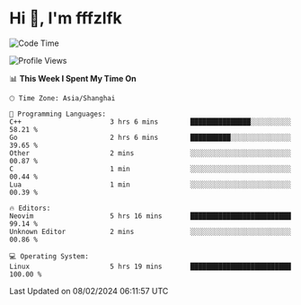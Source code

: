# Hi 👋, I'm fffzlfk

<!--START_SECTION:waka-->
![Code Time](http://img.shields.io/badge/Code%20Time-651%20hrs%2050%20mins-blue)

![Profile Views](http://img.shields.io/badge/Profile%20Views-0-blue)

📊 **This Week I Spent My Time On** 

```text
🕑︎ Time Zone: Asia/Shanghai

💬 Programming Languages: 
C++                      3 hrs 6 mins        ███████████████░░░░░░░░░░   58.21 % 
Go                       2 hrs 6 mins        ██████████░░░░░░░░░░░░░░░   39.65 % 
Other                    2 mins              ░░░░░░░░░░░░░░░░░░░░░░░░░   00.87 % 
C                        1 min               ░░░░░░░░░░░░░░░░░░░░░░░░░   00.44 % 
Lua                      1 min               ░░░░░░░░░░░░░░░░░░░░░░░░░   00.39 % 

🔥 Editors: 
Neovim                   5 hrs 16 mins       █████████████████████████   99.14 % 
Unknown Editor           2 mins              ░░░░░░░░░░░░░░░░░░░░░░░░░   00.86 % 

💻 Operating System: 
Linux                    5 hrs 19 mins       █████████████████████████   100.00 % 
```


 Last Updated on 08/02/2024 06:11:57 UTC
<!--END_SECTION:waka-->
